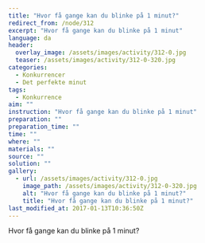 ```yaml
---
title: "Hvor få gange kan du blinke på 1 minut?"
redirect_from: /node/312
excerpt: "Hvor få gange kan du blinke på 1 minut"
language: da
header:
  overlay_image: /assets/images/activity/312-0.jpg
  teaser: /assets/images/activity/312-0-320.jpg
categories: 
  - Konkurrencer
  - Det perfekte minut
tags: 
  - Konkurrence
aim: ""
instruction: "Hvor få gange kan du blinke på 1 minut"
preparation: ""
preparation_time: ""
time: ""
where: ""
materials: ""
source: ""
solution: ""
gallery:
  - url: /assets/images/activity/312-0.jpg
    image_path: /assets/images/activity/312-0-320.jpg
    alt: "Hvor få gange kan du blinke på 1 minut?"
    title: "Hvor få gange kan du blinke på 1 minut?"
last_modified_at: 2017-01-13T10:36:50Z
---
```

Hvor få gange kan du blinke på 1 minut?
